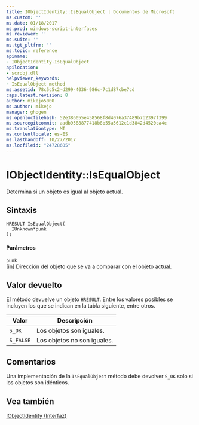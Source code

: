 ```yaml
---
title: IObjectIdentity::IsEqualObject | Documentos de Microsoft
ms.custom: ''
ms.date: 01/18/2017
ms.prod: windows-script-interfaces
ms.reviewer: ''
ms.suite: ''
ms.tgt_pltfrm: ''
ms.topic: reference
apiname:
- IObjectIdentity.IsEqualObject
apilocation:
- scrobj.dll
helpviewer_keywords:
- IsEqualObject method
ms.assetid: 78c5c5c2-d299-4036-986c-7c1d87cbe7cd
caps.latest.revision: 8
author: mikejo5000
ms.author: mikejo
manager: ghogen
ms.openlocfilehash: 52e386055e458568f8d4076a37489b7b2397f399
ms.sourcegitcommit: aadb9588877418b8b55a5612c1d3842d4520ca4c
ms.translationtype: MT
ms.contentlocale: es-ES
ms.lasthandoff: 10/27/2017
ms.locfileid: "24728605"
---
```

# <a name="iobjectidentityisequalobject"></a>IObjectIdentity::IsEqualObject
Determina si un objeto es igual al objeto actual.  
  
## <a name="syntax"></a>Sintaxis  
  
```  
HRESULT IsEqualObject(  
  IUnknown*punk  
);  
```  
  
#### <a name="parameters"></a>Parámetros  
 `punk`  
 [in] Dirección del objeto que se va a comparar con el objeto actual.  
  
## <a name="return-value"></a>Valor devuelto  
 El método devuelve un objeto `HRESULT`. Entre los valores posibles se incluyen los que se indican en la tabla siguiente, entre otros.  
  
|Valor|Descripción|  
|-----------|-----------------|  
|`S_OK`|Los objetos son iguales.|  
|`S_FALSE`|Los objetos no son iguales.|  
  
## <a name="remarks"></a>Comentarios  
 Una implementación de la `IsEqualObject` método debe devolver `S_OK` solo si los objetos son idénticos.  
  
## <a name="see-also"></a>Vea también  
 [IObjectIdentity (Interfaz)](../../winscript/reference/iobjectidentity-interface.md)